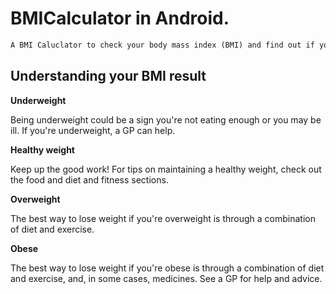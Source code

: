 # BMICalculator in Android.
```diff
A BMI Caluclator to check your body mass index (BMI) and find out if you're a healty weight.
```

## Understanding your BMI result

**Underweight**

Being underweight could be a sign you're not eating enough or you may be ill. If you're underweight, a GP can help.

**Healthy weight**

Keep up the good work! For tips on maintaining a healthy weight, check out the food and diet and fitness sections.

**Overweight**

The best way to lose weight if you're overweight is through a combination of diet and exercise.

**Obese**

The best way to lose weight if you're obese is through a combination of diet and exercise, and, in some cases, medicines. See a GP for help and advice.


